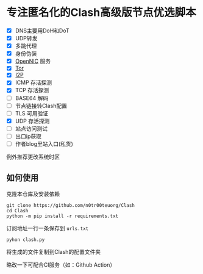 # 专注匿名化的Clash高级版节点优选脚本

- [x] DNS主要用DoH和DoT  
- [x] UDP转发  
- [x] 多跳代理  
- [x] 身份伪装  
- [x] [OpenNIC](https://www.opennic.org/) 服务  
- [x] [Tor](https://gitlab.torproject.org)  
- [x] [I2P](https://github.com/i2p/i2p.i2p)  
- [x] ICMP 存活探测  
- [x] TCP 存活探测  
- [ ] BASE64 解码  
- [ ] 节点链接转Clash配置  
- [ ] TLS 可用验证  
- [x] UDP 存活探测  
- [ ] 站点访问测试
- [ ] 出口ip获取
- [ ] 作者blog里站入口(私货)

例外推荐更改系统时区

## 如何使用
克隆本仓库及安装依赖
```shell
git clone https://github.com/n0tr00teuorg/Clash
cd Clash
python -m pip install -r requirements.txt  
```
订阅地址一行一条保存到 `urls.txt`

```shell
pyhon clash.py
```
将生成的文件复制到Clash的配置文件夹

略改一下可配合CI服务（如：Github Action）
